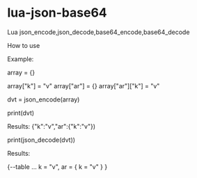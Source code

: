 # lua-json-base64
Lua json_encode,json_decode,base64_encode,base64_decode


How to use

Example:

array = {}

array["k"] = "v"
array["ar"] = {}
array["ar"]["k"] = "v"

dvt = json_encode(array)

print(dvt)

Results: {"k":"v","ar":{"k":"v"})


print(json_decode(dvt))


Results:

{--table ...
k = "v",
ar = {
k = "v"
}
}
